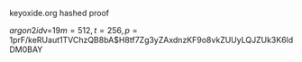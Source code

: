 keyoxide.org hashed proof

$argon2id$v=19$m=512,t=256,p=1$prF/keRUaut1TVChzQB8bA$H8tf7Zg3yZAxdnzKF9o8vkZUUyLQJZUk3K6ldDM0BAY
